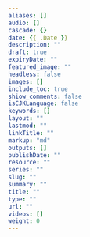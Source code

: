 ```yaml
---
aliases: []
audio: []
cascade: {}
date: {{ .Date }}
description: ""
draft: true
expiryDate: ""
featured_image: ""
headless: false
images: []
include_toc: true
shiow_comments: false
isCJKLanguage: false
keywords: []
layout: ""
lastmod: ""
linkTitle: ""
markup: "md"
outputs: []
publishDate: ""
resource: ""
series: ""
slug: ""
summary: ""
title: ""
type: ""
url: ""
videos: []
weight: 0
---
```

